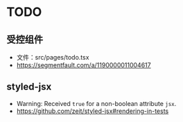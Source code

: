 # TODO

## 受控组件

- 文件：src/pages/todo.tsx
- https://segmentfault.com/a/1190000011004617

## styled-jsx

- Warning: Received `true` for a non-boolean attribute `jsx`.
- https://github.com/zeit/styled-jsx#rendering-in-tests
